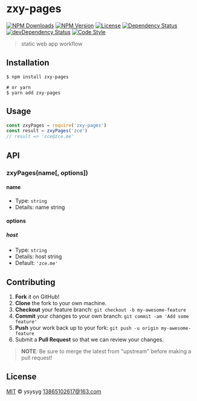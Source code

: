 # zxy-pages

[![NPM Downloads][downloads-image]][downloads-url]
[![NPM Version][version-image]][version-url]
[![License][license-image]][license-url]
[![Dependency Status][dependency-image]][dependency-url]
[![devDependency Status][devdependency-image]][devdependency-url]
[![Code Style][style-image]][style-url]

> static web app workflow

## Installation

```shell
$ npm install zxy-pages

# or yarn
$ yarn add zxy-pages
```

## Usage

<!-- TODO: Introduction of API use -->

```javascript
const zxyPages = require('zxy-pages')
const result = zxyPages('zce')
// result => 'zce@zce.me'
```

## API

<!-- TODO: Introduction of API -->

### zxyPages(name[, options])

#### name

- Type: `string`
- Details: name string

#### options

##### host

- Type: `string`
- Details: host string
- Default: `'zce.me'`

## Contributing

1. **Fork** it on GitHub!
2. **Clone** the fork to your own machine.
3. **Checkout** your feature branch: `git checkout -b my-awesome-feature`
4. **Commit** your changes to your own branch: `git commit -am 'Add some feature'`
5. **Push** your work back up to your fork: `git push -u origin my-awesome-feature`
6. Submit a **Pull Request** so that we can review your changes.

> **NOTE**: Be sure to merge the latest from "upstream" before making a pull request!

## License

[MIT](LICENSE) &copy; ysysyg <13865102617@163.com>



[downloads-image]: https://img.shields.io/npm/dm/zxy-pages.svg
[downloads-url]: https://npmjs.org/package/zxy-pages
[version-image]: https://img.shields.io/npm/v/zxy-pages.svg
[version-url]: https://npmjs.org/package/zxy-pages
[license-image]: https://img.shields.io/github/license/ysysyg/zxy-pages.svg
[license-url]: https://github.com/ysysyg/zxy-pages/blob/master/LICENSE
[dependency-image]: https://img.shields.io/david/ysysyg/zxy-pages.svg
[dependency-url]: https://david-dm.org/ysysyg/zxy-pages
[devdependency-image]: https://img.shields.io/david/dev/ysysyg/zxy-pages.svg
[devdependency-url]: https://david-dm.org/ysysyg/zxy-pages?type=dev
[style-image]: https://img.shields.io/badge/code_style-standard-brightgreen.svg
[style-url]: https://standardjs.com
